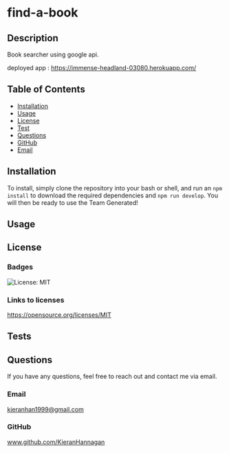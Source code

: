 # find-a-book
          
  ## Description
  Book searcher using google api.
  
  deployed app : https://immense-headland-03080.herokuapp.com/ 
  ## Table of Contents
  * [Installation](#installation)
  * [Usage](#usage)
  * [License](#license)
  * [Test](#tests)
  * [Questions](#questions)
  * [GitHub](#github)
  * [Email](#email)
  
  ## Installation 
  To install, simply clone the repository into your bash or shell, and run an `npm install` to download the required dependencies and `npm run develop`. You will then be ready to use the Team Generated!
  
  ## Usage 
  
  ## License
  ### Badges
  ![License: MIT](https://img.shields.io/badge/License-MIT-yellow.svg)
  ### Links to licenses
  https://opensource.org/licenses/MIT

  ## Tests 


  ## Questions
  If you have any questions, feel free to reach out and contact me via email.
  ### Email
  kieranhan1999@gmail.com
  ### GitHub
  www.github.com/KieranHannagan
  

  

